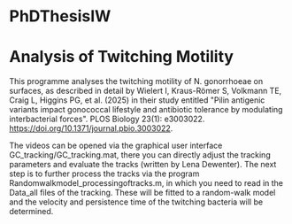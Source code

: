 # PhDThesisIW
# Analysis of Twitching Motility 
This programme analyses the twitching motility of N. gonorrhoeae on surfaces, as described in detail by Wielert I, Kraus-Römer S, Volkmann TE, Craig L, Higgins PG, et al. (2025) in their study entitled "Pilin antigenic variants impact gonococcal lifestyle and antibiotic tolerance by modulating interbacterial forces". PLOS Biology 23(1): e3003022. https://doi.org/10.1371/journal.pbio.3003022. 

The videos can be opened via the graphical user interface GC_tracking/GC_tracking.mat, there you can directly adjust the tracking parameters and evaluate the tracks (written by Lena Dewenter). The next step is to further process the tracks via the program Randomwalkmodel_processingoftracks.m, in which you need to read in the Data_all files of the tracking. These will be fitted to a random-walk model and the velocity and persistence time of the twitching bacteria will be determined. 

